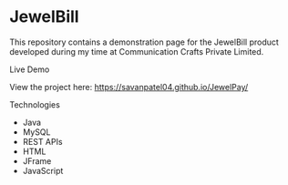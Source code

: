 # JewelBill

This repository contains a demonstration page for the JewelBill product developed during my time at Communication Crafts Private Limited.

Live Demo

View the project here: https://savanpatel04.github.io/JewelPay/

Technologies

- Java
- MySQL
- REST APIs
- HTML
- JFrame
- JavaScript
